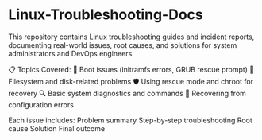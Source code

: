 # Linux-Troubleshooting-Docs
This repository contains Linux troubleshooting guides and incident reports, documenting real-world issues, root causes, and solutions for system administrators and DevOps engineers.


📋 Topics Covered:
🔧 Boot issues (initramfs errors, GRUB rescue prompt)
💽 Filesystem and disk-related problems
🛡️ Using rescue mode and chroot for recovery
🔍 Basic system diagnostics and commands
🧹 Recovering from configuration errors

Each issue includes:
Problem summary
Step-by-step troubleshooting
Root cause
Solution
Final outcome

